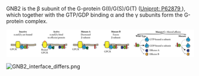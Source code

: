 GNB2 is the β subunit of the G-protein G(I)/G(S)/G(T) 
([Uniprot: P62879 <i class="far fa-external-link"></i> ](https://www.uniprot.org/uniprot/P62879)),
which together with the GTP/GDP binding α and the γ subunits form the G-protein complex.

![model_GNB.png](model_GNB.png)

![GNB2_interface_differs.png](GNB2_interface_differs.png)
